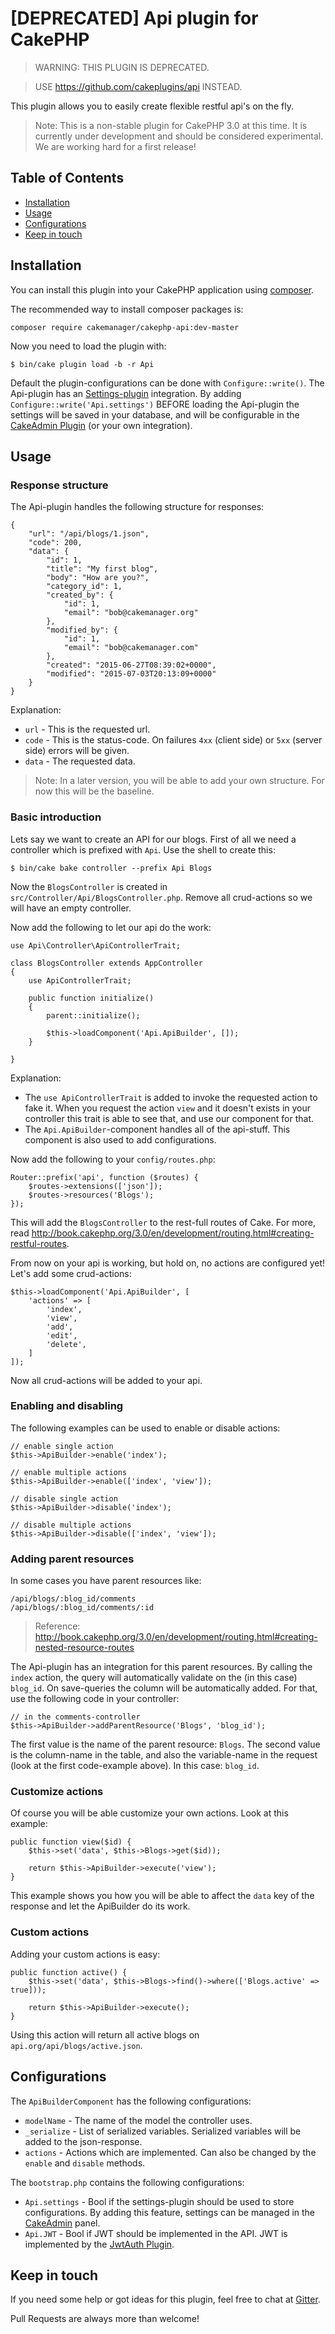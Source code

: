 # [DEPRECATED] Api plugin for CakePHP

> WARNING: THIS PLUGIN IS DEPRECATED.

> USE https://github.com/cakeplugins/api INSTEAD.

This plugin allows you to easily create flexible restful api's on the fly.

> Note: This is a non-stable plugin for CakePHP 3.0 at this time. It is currently under development and should be 
considered experimental. We are working hard for a first release!


## Table of Contents
- [Installation](#installation)
- [Usage](#usage)
- [Configurations](#configurations)
- [Keep in touch](#keep-in-touch)


## Installation
You can install this plugin into your CakePHP application using [composer](http://getcomposer.org).

The recommended way to install composer packages is:

```
composer require cakemanager/cakephp-api:dev-master
```

Now you need to load the plugin with:

```
$ bin/cake plugin load -b -r Api
```

Default the plugin-configurations can be done with `Configure::write()`. The Api-plugin has an 
[Settings-plugin](https://github.com/cakemanager/cakephp-settings) integration. By adding 
`Configure::write('Api.settings')` BEFORE loading the Api-plugin the settings will be saved in your database, and will 
be configurable in the [CakeAdmin Plugin](https://github.com/cakemanager/cakephp-cakeadmin) (or your own integration).


## Usage

### Response structure
The Api-plugin handles the following structure for responses:
```
{
    "url": "/api/blogs/1.json",
    "code": 200,
    "data": {
        "id": 1,
        "title": "My first blog",
        "body": "How are you?",
        "category_id": 1,
        "created_by": {
            "id": 1,
            "email": "bob@cakemanager.org"
        },
        "modified_by": {
            "id": 1,
            "email": "bob@cakemanager.com"
        },
        "created": "2015-06-27T08:39:02+0000",
        "modified": "2015-07-03T20:13:09+0000"
    }
}
```

Explanation:
- `url` - This is the requested url.
- `code` - This is the status-code. On failures `4xx` (client side) or `5xx` (server side) errors will be given.
- `data` - The requested data.

> Note: In a later version, you will be able to add your own structure. For now this will be the baseline.

### Basic introduction
Lets say we want to create an API for our blogs. First of all we need a controller which is prefixed with `Api`. Use the
shell to create this:
```
$ bin/cake bake controller --prefix Api Blogs
```

Now the `BlogsController` is created in `src/Controller/Api/BlogsController.php`. Remove all crud-actions so we will have
an empty controller.

Now add the following to let our api do the work:
```
use Api\Controller\ApiControllerTrait;

class BlogsController extends AppController
{
    use ApiControllerTrait;

    public function initialize()
    {
        parent::initialize();
        
        $this->loadComponent('Api.ApiBuilder', []);
    }

}
```
Explanation:
- The `use ApiControllerTrait` is added to invoke the requested action to fake it. When you request the action `view`
and it doesn't exists in your controller this trait is able to see that, and use our component for that.
- The `Api.ApiBuilder`-component handles all of the api-stuff. This component is also used to add configurations.

Now add the following to your `config/routes.php`:
```
Router::prefix('api', function ($routes) {
    $routes->extensions(['json']);
    $routes->resources('Blogs');
});
```

This will add the `BlogsController` to the rest-full routes of Cake. For more, read 
 http://book.cakephp.org/3.0/en/development/routing.html#creating-restful-routes.

From now on your api is working, but hold on, no actions are configured yet! Let's add some crud-actions:
```
$this->loadComponent('Api.ApiBuilder', [
    'actions' => [
        'index',
        'view',
        'add',
        'edit',
        'delete',
    ]
]);
```

Now all crud-actions will be added to your api.

### Enabling and disabling
The following examples can be used to enable or disable actions:
```
// enable single action
$this->ApiBuilder->enable('index');

// enable multiple actions
$this->ApiBuilder->enable(['index', 'view']);

// disable single action
$this->ApiBuilder->disable('index');

// disable multiple actions
$this->ApiBuilder->disable(['index', 'view']);
```

### Adding parent resources
In some cases you have parent resources like:
```
/api/blogs/:blog_id/comments
/api/blogs/:blog_id/comments/:id
```
> Reference: http://book.cakephp.org/3.0/en/development/routing.html#creating-nested-resource-routes

The Api-plugin has an integration for this parent resources. By calling the `index` action, the query will automatically
validate on the (in this case) `blog_id`. On save-queries the column will be automatically added. For that, use the 
following code in your controller:
```
// in the comments-controller
$this->ApiBuilder->addParentResource('Blogs', 'blog_id');
```

The first value is the name of the parent resource: `Blogs`. The second value is the column-name in the table, and also
the variable-name in the request (look at the first code-example above). In this case: `blog_id`.

### Customize actions
Of course you will be able customize your own actions. Look at this example:
```
public function view($id) {
    $this->set('data', $this->Blogs->get($id));

    return $this->ApiBuilder->execute('view');
}
```
This example shows you how you will be able to affect the `data` key of the response and let the ApiBuilder do its work.

### Custom actions
Adding your custom actions is easy:
```
public function active() {
    $this->set('data', $this->Blogs->find()->where(['Blogs.active' => true]));

    return $this->ApiBuilder->execute();
}
```
Using this action will return all active blogs on `api.org/api/blogs/active.json`.


## Configurations
The `ApiBuilderComponent` has the following configurations:
- `modelName` - The name of the model the controller uses. 
- `_serialize` - List of serialized variables. Serialized variables will be added to the json-response.
- `actions` - Actions which are implemented. Can also be changed by the `enable` and `disable` methods.

The `bootstrap.php` contains the following configurations:
- `Api.settings` - Bool if the settings-plugin should be used to store configurations. By adding this feature, settings
can be managed in the [CakeAdmin](https://github.com/cakemanager/cakephp-cakeadmin) panel.
- `Api.JWT` - Bool if JWT should be implemented in the API. JWT is implemented by the 
[JwtAuth Plugin](https://github.com/ADmad/cakephp-jwt-auth).


## Keep in touch
If you need some help or got ideas for this plugin, feel free to chat at [Gitter](https://gitter.im/cakemanager/cakephp-api).

Pull Requests are always more than welcome!
